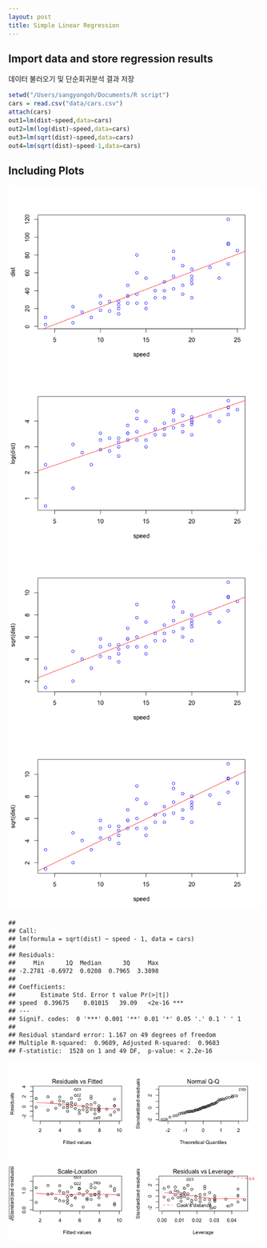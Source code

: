 ```yaml
---
layout: post
title: Simple Linear Regression
---
```


## Import data and store regression results

데이터 불러오기 및 단순회귀분석 결과 저장

``` r
setwd("/Users/sangyongoh/Documents/R script")
cars = read.csv("data/cars.csv")
attach(cars)
out1=lm(dist~speed,data=cars)
out2=lm(log(dist)~speed,data=cars)
out3=lm(sqrt(dist)~speed,data=cars)
out4=lm(sqrt(dist)~speed-1,data=cars)
```

## Including Plots

![](2020-2-16-regex_files/figure-gfm/pressure-1.png)<!-- -->![](2020-2-16-regex_files/figure-gfm/pressure-2.png)<!-- -->![](2020-2-16-regex_files/figure-gfm/pressure-3.png)<!-- -->![](2020-2-16-regex_files/figure-gfm/pressure-4.png)<!-- -->

    ##
    ## Call:
    ## lm(formula = sqrt(dist) ~ speed - 1, data = cars)
    ##
    ## Residuals:
    ##     Min      1Q  Median      3Q     Max
    ## -2.2781 -0.6972  0.0208  0.7965  3.3898
    ##
    ## Coefficients:
    ##       Estimate Std. Error t value Pr(>|t|)    
    ## speed  0.39675    0.01015   39.09   <2e-16 ***
    ## ---
    ## Signif. codes:  0 '***' 0.001 '**' 0.01 '*' 0.05 '.' 0.1 ' ' 1
    ##
    ## Residual standard error: 1.167 on 49 degrees of freedom
    ## Multiple R-squared:  0.9689, Adjusted R-squared:  0.9683
    ## F-statistic:  1528 on 1 and 49 DF,  p-value: < 2.2e-16

![](2020-2-16-regex_files/figure-gfm/pressure-5.png)<!-- -->
